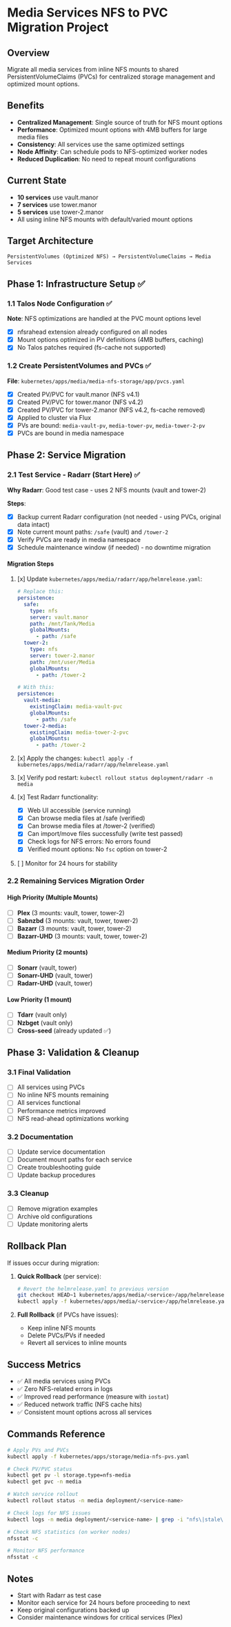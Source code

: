 # Media Services NFS to PVC Migration Project

## Overview
Migrate all media services from inline NFS mounts to shared PersistentVolumeClaims (PVCs) for centralized storage management and optimized mount options.

## Benefits
- **Centralized Management**: Single source of truth for NFS mount options
- **Performance**: Optimized mount options with 4MB buffers for large media files
- **Consistency**: All services use the same optimized settings
- **Node Affinity**: Can schedule pods to NFS-optimized worker nodes
- **Reduced Duplication**: No need to repeat mount configurations

## Current State
- **10 services** use vault.manor
- **7 services** use tower.manor
- **5 services** use tower-2.manor
- All using inline NFS mounts with default/varied mount options

## Target Architecture
```
PersistentVolumes (Optimized NFS) → PersistentVolumeClaims → Media Services
```

## Phase 1: Infrastructure Setup ✅

### 1.1 Talos Node Configuration ✅
**Note**: NFS optimizations are handled at the PVC mount options level
- [x] nfsrahead extension already configured on all nodes
- [x] Mount options optimized in PV definitions (4MB buffers, caching)
- [x] No Talos patches required (fs-cache not supported)

### 1.2 Create PersistentVolumes and PVCs ✅
**File**: `kubernetes/apps/media/media-nfs-storage/app/pvcs.yaml`
- [x] Created PV/PVC for vault.manor (NFS v4.1)
- [x] Created PV/PVC for tower.manor (NFS v4.2)
- [x] Created PV/PVC for tower-2.manor (NFS v4.2, fs-cache removed)
- [x] Applied to cluster via Flux
- [x] PVs are bound: `media-vault-pv`, `media-tower-pv`, `media-tower-2-pv`
- [x] PVCs are bound in media namespace

## Phase 2: Service Migration

### 2.1 Test Service - Radarr (Start Here) ✅
**Why Radarr**: Good test case - uses 2 NFS mounts (vault and tower-2)

**Steps**:
- [x] Backup current Radarr configuration (not needed - using PVCs, original data intact)
- [x] Note current mount paths: `/safe` (vault) and `/tower-2`
- [x] Verify PVCs are ready in media namespace
- [x] Schedule maintenance window (if needed) - no downtime migration

#### Migration Steps
1. [x] Update `kubernetes/apps/media/radarr/app/helmrelease.yaml`:
   ```yaml
   # Replace this:
   persistence:
     safe:
       type: nfs
       server: vault.manor
       path: /mnt/Tank/Media
       globalMounts:
         - path: /safe
     tower-2:
       type: nfs
       server: tower-2.manor
       path: /mnt/user/Media
       globalMounts:
         - path: /tower-2

   # With this:
   persistence:
     vault-media:
       existingClaim: media-vault-pvc
       globalMounts:
         - path: /safe
     tower-2-media:
       existingClaim: media-tower-2-pvc
       globalMounts:
         - path: /tower-2
   ```

2. [x] Apply the changes: `kubectl apply -f kubernetes/apps/media/radarr/app/helmrelease.yaml`

3. [x] Verify pod restart: `kubectl rollout status deployment/radarr -n media`

4. [x] Test Radarr functionality:
   - [x] Web UI accessible (service running)
   - [x] Can browse media files at /safe (verified)
   - [x] Can browse media files at /tower-2 (verified)
   - [x] Can import/move files successfully (write test passed)
   - [x] Check logs for NFS errors: No errors found
   - [x] Verified mount options: No `fsc` option on tower-2

5. [ ] Monitor for 24 hours for stability

### 2.2 Remaining Services Migration Order

#### High Priority (Multiple Mounts)
- [ ] **Plex** (3 mounts: vault, tower, tower-2)
- [ ] **Sabnzbd** (3 mounts: vault, tower, tower-2)
- [ ] **Bazarr** (3 mounts: vault, tower, tower-2)
- [ ] **Bazarr-UHD** (3 mounts: vault, tower, tower-2)

#### Medium Priority (2 mounts)
- [ ] **Sonarr** (vault, tower)
- [ ] **Sonarr-UHD** (vault, tower)
- [ ] **Radarr-UHD** (vault, tower)

#### Low Priority (1 mount)
- [ ] **Tdarr** (vault only)
- [ ] **Nzbget** (vault only)
- [ ] **Cross-seed** (already updated ✅)

## Phase 3: Validation & Cleanup

### 3.1 Final Validation
- [ ] All services using PVCs
- [ ] No inline NFS mounts remaining
- [ ] All services functional
- [ ] Performance metrics improved
- [ ] NFS read-ahead optimizations working

### 3.2 Documentation
- [ ] Update service documentation
- [ ] Document mount paths for each service
- [ ] Create troubleshooting guide
- [ ] Update backup procedures

### 3.3 Cleanup
- [ ] Remove migration examples
- [ ] Archive old configurations
- [ ] Update monitoring alerts

## Rollback Plan

If issues occur during migration:

1. **Quick Rollback** (per service):
   ```bash
   # Revert the helmrelease.yaml to previous version
   git checkout HEAD~1 kubernetes/apps/media/<service>/app/helmrelease.yaml
   kubectl apply -f kubernetes/apps/media/<service>/app/helmrelease.yaml
   ```

2. **Full Rollback** (if PVCs have issues):
   - Keep inline NFS mounts
   - Delete PVCs/PVs if needed
   - Revert all services to inline mounts

## Success Metrics
- ✅ All media services using PVCs
- ✅ Zero NFS-related errors in logs
- ✅ Improved read performance (measure with `iostat`)
- ✅ Reduced network traffic (NFS cache hits)
- ✅ Consistent mount options across all services

## Commands Reference

```bash
# Apply PVs and PVCs
kubectl apply -f kubernetes/apps/storage/media-nfs-pvs.yaml

# Check PV/PVC status
kubectl get pv -l storage.type=nfs-media
kubectl get pvc -n media

# Watch service rollout
kubectl rollout status -n media deployment/<service-name>

# Check logs for NFS issues
kubectl logs -n media deployment/<service-name> | grep -i "nfs\|stale\|mount"

# Check NFS statistics (on worker nodes)
nfsstat -c

# Monitor NFS performance
nfsstat -c
```

## Notes
- Start with Radarr as test case
- Monitor each service for 24 hours before proceeding to next
- Keep original configurations backed up
- Consider maintenance windows for critical services (Plex)
